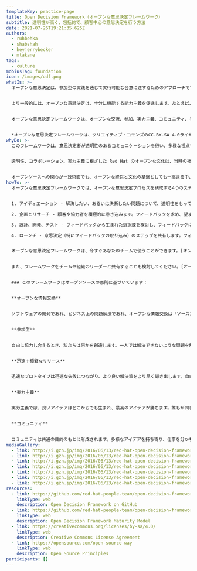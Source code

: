 ```yaml
---
templateKey: practice-page
title: Open Decision Framework（オープンな意思決定フレームワーク）
subtitle: 透明性が高く、包括的で、顧客中心の意思決定を行う方法
date: 2021-07-26T19:21:35.625Z
authors:
  - ruhbehka
  - shabshah
  - heyjerrybecker
  - mtakane
tags:
  - culture
mobiusTag: foundation
icon: /images/odf.png
whatIs: >-
  オープンな意思決定は、参加型の実践を通じて実行可能な合意に達するためのアプローチです。**透明性が高く、包括的で、顧客中心**です。問題、要件、制約を関係者と明確に共有すること、多様な意見や包括的なフィードバックを確保するために複数のステークホルダーと意図的に協力すること、競合するニーズや優先順位を超えて関係や期待を管理することが含まれます。


  より一般的には、オープンな意思決定は、十分に機能する能力主義を促進します。たとえば、オープンソースコミュニティは、形式的な肩書きよりも具体的な貢献を現実的に評価し、組織の隅々からのアイデアを奨励する点で、能力主義的です。


  オープンな意思決定フレームワークは、オープンな交流、参加、実力主義、コミュニティ、そして「早期にリリースし、頻繁にリリースする」というオープンソースの5つの原則を、意思決定やプロジェクトをリードするプロセスを通じて実践する方法を示しています。このフレームワークは柔軟性があり、チーム間のコラボレーション、ステークホルダーの特定と関与、競合するニーズと優先順位の管理、トレードオフとビジネス要件の伝達、よりオープンな意思決定を支援するために設計された実践的なステップを提供します。


  *オープンな意思決定フレームワークは、クリエイティブ・コモンズのCC-BY-SA 4.0ライセンスの下で利用可能で、すべてのファイルはGitHubで入手できます。*
whyDo: >-
  このフレームワークは、意思決定者が透明性のあるコミュニケーションを行い、多様な視点を求め、複数のチームにまたがるコラボレーションをより効果的に行い、ビジネスプロジェクトや意思決定が予期せぬ影響を受けないようにする能力を向上させます。


  透明性、コラボレーション、実力主義に根ざした Red Hat のオープンな文化は、当時の社長兼 CEO であった Jim Whitehurst 氏による *The Open Organization* で強調されています。


  オープンソースへの関心がー技術面でも、オープンな経営と文化の基盤としてもー高まる中、Red Hat はビジネスリーダー、意思決定者、プロジェクトマネージャーが Red Hatters の経験から学び、その成果をコミュニティに還元できるよう、オープンな意思決定フレームワークを作成しました。
howTo: >-
  オープンな意思決定フレームワークでは、オープンな意思決定プロセスを構成する4つのステップ（または「フェーズ」）を挙げています：


  1. アイディエーション - 解決したい、あるいは決断したい問題について、透明性をもってリードします。可能性のあるアプローチや、動かせない決定に対する制約をオープンにリストアップします。

  2. 企画とリサーチ - 顧客や協力者を積極的に巻き込みます。フィードバックを求め、望ましいフィードバックのタイプを設定します。時間枠、範囲、フィードバック／リサーチの完成度、否定的な意見への対応についてオープンにしましょう。

  3. 設計、開発、テスト - フィードバックから生まれた選択肢を検討し、フィードバックに基づいて行われた変更や、他のフィードバックが実現できなかった理由、使用されなかった理由を明らかにします。検討した選択肢を推進するアンバサダーを任命し、活用します。

  4. ローンチ - 意思決定（特にフィードバックの取り込み）のステップを共有します。フィードバックに基づき、継続的に更新される決定であることを認識し、準備をしてください。


  オープンな意思決定フレームワークは、今すぐあなたのチームで使うことができます。[オンラインでダウンロード](https://opensource.com/open-organization/16/6/introducing-open-decision-framework)できます。[プレーンテキスト版](https://github.com/red-hat-people-team/open-decision-framework/blob/master/ODF-community.md) を読むことも、フレームワークを説明した[プレゼンテーションスライド](https://github.com/red-hat-people-team/open-decision-framework/blob/master/ODF-community.pdf) をダウンロードすることもできます。


  また、フレームワークをチームや組織のリーダーと共有することも検討してください。[オープンな意思決定フレームワーク成熟度モデル(https://github.com/red-hat-people-team/open-decision-framework/blob/master/maturity-model/Maturity-model-ODF.pdf)を使用して、チームの進捗を追跡します。


  ### このフレームワークはオープンソースの原則に基づいています：


  **オープンな情報交換**


  ソフトウェアの開発であれ、ビジネス上の問題解決であれ、オープンな情報交換は「ソースコード」を他者と共有することから始まります。アイデアの自由な交換は、人々が学び、既存の情報を使って新しいアイデアを開発できる環境を作るために不可欠です。


  **参加型**


  自由に協力し合えるとき、私たちは何かを創造します。一人では解決できないような問題を解決することができるのです。そして、オープンスタンダードを導入することで、他の人々が未来に参加できるようになるのです。


  **迅速＋頻繁なリリース**


  迅速なプロトタイプは迅速な失敗につながり、より良い解決策をより早く導き出します。自由に実験ができれば、新しい方法で問題をとらえ、新しい場所で答えを探すことができます。やってみることで学ぶことができるのです。


  **実力主義**


  実力主義では、良いアイデアはどこからでも生まれ、最高のアイデアが勝ちます。誰もが同じ情報にアクセスできます。どのプロジェクトが成功するかは、コミュニティからの支持と努力を集めるかによって決まります。


  **コミュニティ**


  コミュニティは共通の目的のもとに形成されます。多様なアイデアを持ち寄り、仕事を分かち合います。グローバル・コミュニティが力を合わせれば、一個人の能力を超えたものを創造することができます。努力を倍増させ、仕事を分かち合うのです。力を合わせれば、もっと多くのことができるのです。
mediaGallery:
  - link: http://i.gzn.jp/img/2016/06/13/red-hat-open-decision-framework/a03.png
  - link: http://i.gzn.jp/img/2016/06/13/red-hat-open-decision-framework/a04.png
  - link: http://i.gzn.jp/img/2016/06/13/red-hat-open-decision-framework/a05.png
  - link: http://i.gzn.jp/img/2016/06/13/red-hat-open-decision-framework/a07.png
  - link: http://i.gzn.jp/img/2016/06/13/red-hat-open-decision-framework/a08.png
  - link: http://i.gzn.jp/img/2016/06/13/red-hat-open-decision-framework/a09.png
  - link: http://i.gzn.jp/img/2016/06/13/red-hat-open-decision-framework/a10.png
resources:
  - link: https://github.com/red-hat-people-team/open-decision-framework
    linkType: web
    description: Open Decision Framework on GitHub
  - link: https://github.com/red-hat-people-team/open-decision-framework/blob/master/maturity-model/Maturity-model-ODF.pdf
    linkType: web
    description: Open Decision Framework Maturity Model
  - link: https://creativecommons.org/licenses/by-sa/4.0/
    linkType: web
    description: Creative Commons License Agreement
  - link: https://opensource.com/open-source-way
    linkType: web
    description: Open Source Principles
participants: []
---
```

